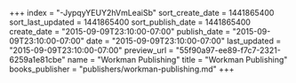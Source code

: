 +++
index = "-JypqyYEUY2hVmLeaiSb"
sort_create_date = 1441865400
sort_last_updated = 1441865400
sort_publish_date = 1441865400
create_date = "2015-09-09T23:10:00-07:00"
publish_date = "2015-09-09T23:10:00-07:00"
date = "2015-09-09T23:10:00-07:00"
last_updated = "2015-09-09T23:10:00-07:00"
preview_url = "55f90a97-ee89-f7c7-2321-6259a1e81cbe"
name = "Workman Publishing"
title = "Workman Publishing"
books_publisher = "publishers/workman-publishing.md"
+++
